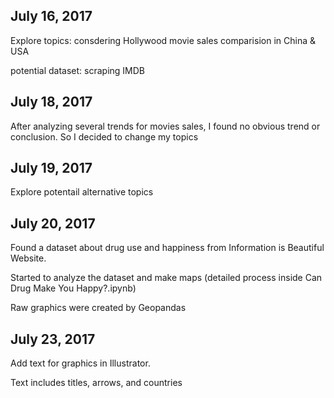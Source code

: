 ## July 16, 2017

Explore topics: consdering Hollywood movie sales comparision in China & USA

potential dataset: scraping IMDB


## July 18, 2017

After analyzing several trends for movies sales, I found no obvious trend or conclusion. So I decided to change my topics


## July 19, 2017

Explore potentail alternative topics


## July 20, 2017

Found a dataset about drug use and happiness from Information is Beautiful Website.

Started to analyze the dataset and make maps (detailed process inside Can Drug Make You Happy?.ipynb)

Raw graphics were created by Geopandas


## July 23, 2017

Add text for graphics in Illustrator. 

Text includes titles, arrows, and countries